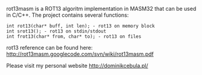 rot13masm is a ROT13 algoritm implementation in MASM32 that can be used in C/C++. The project contains several functions:
```
int rot13(char* buff, int len); - rot13 on memory block
int srot13(); - rot13 on stdin/stdout
int frot13(char* from, char* to); - rot13 on files
```
rot13 reference can be found here:
http://rot13masm.googlecode.com/svn/wiki/rot13masm.pdf

Please visit my personal website http://dominikcebula.pl/